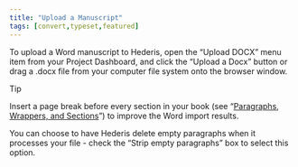 ```yaml
---
title: "Upload a Manuscript"
tags: [convert,typeset,featured]
---
```

 
<html><body><section data-type="chapter" class="hsecchapter" data-hederis-type="hsecchapter" id="upload-a-manuscript" data-pi-attrs="id: upload-a-manuscript; data-tags: convert,typeset,featured;" role="doc-chapter" data-tags="convert,typeset,featured" data-author-name=" " data-book-title=" " title="Upload a Manuscript"><p class="hblkp" data-hederis-type="hblkp" id="pgiF2kAyN">To upload a Word manuscript to Hederis, open the &#8220;Upload DOCX&#8221; menu item from your Project Dashboard, and click the &#8220;Upload a Docx&#8221; button or drag a .docx file from your computer file system onto the browser window.</p><div class="hwprbox box" data-hederis-type="hwprbox" id="pbTfBOV3J" data-type="sidebar"><p class="hblktype" data-hederis-type="hblktype" id="pE5mmJKKq">Tip</p><p class="hblkp" data-hederis-type="hblkp" id="pxERYv7d3">Insert a page break before every section in your book (see &#8220;<a href="{% link _docs/typeset-text-design.md %}" class="hspana" data-hederis-type="hspana" id="pqKeYYvsF">Paragraphs, Wrappers, and Sections</a>&#8221;) to improve the Word import results.</p></div><p class="hblkp" data-hederis-type="hblkp" id="ps5L7xaC7">You can choose to have Hederis delete empty paragraphs when it processes your file - check the &#8220;Strip empty paragraphs&#8221; box to select this option.</p></section></body></html>
